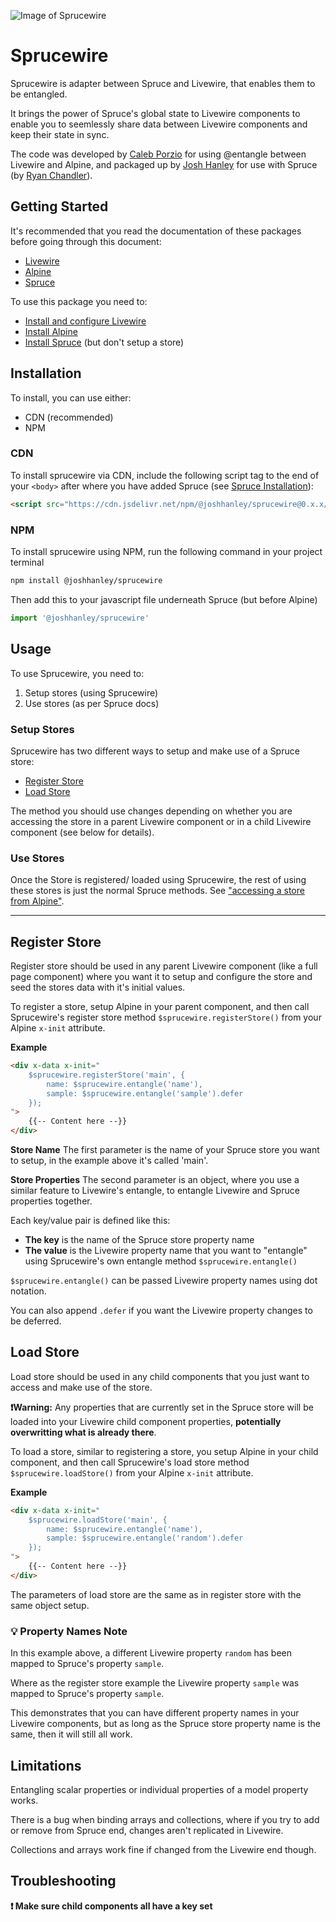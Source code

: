 ![Image of Sprucewire](https://github.com/joshhanley/sprucewire/blob/main/art/Sprucewire.png)

# Sprucewire

Sprucewire is adapter between Spruce and Livewire, that enables them to be entangled.

It brings the power of Spruce's global state to Livewire components to enable you to seemlessly share data between Livewire components and keep their state in sync.

The code was developed by [Caleb Porzio](https://github.com/calebporzio) for using @entangle between Livewire and Alpine, and packaged up by [Josh Hanley](https://github.com/joshhanley) for use with Spruce (by [Ryan Chandler](https://github.com/ryangjchandler)).

## Getting Started

It's recommended that you read the documentation of these packages before going through this document:

- [Livewire](https://laravel-livewire.com/docs)
- [Alpine](https://github.com/alpinejs/alpine)
- [Spruce](https://docs.ryangjchandler.co.uk/spruce)

To use this package you need to:

- [Install and configure Livewire](https://laravel-livewire.com/docs/2.x/installation)
- [Install Alpine](https://github.com/alpinejs/alpine#install)
- [Install Spruce](https://docs.ryangjchandler.co.uk/spruce/installation) (but don't setup a store)

## Installation

To install, you can use either:

 - CDN (recommended)
 - NPM

### CDN

To install sprucewire via CDN, include the following script tag to the end of your `<body>` after where you have added Spruce (see [Spruce Installation](https://docs.ryangjchandler.co.uk/spruce/installation#npm-recommended)):

```html
<script src="https://cdn.jsdelivr.net/npm/@joshhanley/sprucewire@0.x.x/dist/sprucewire.umd.js"></script>
```

### NPM

To install sprucewire using NPM, run the following command in your project terminal

```bash
npm install @joshhanley/sprucewire
```

Then add this to your javascript file underneath Spruce (but before Alpine)

```js
import '@joshhanley/sprucewire'
```

## Usage

To use Sprucewire, you need to:

1. Setup stores (using Sprucewire)
2. Use stores (as per Spruce docs)

### Setup Stores
Sprucewire has two different ways to setup and make use of a Spruce store:

- [Register Store](#register-store)
- [Load Store](#load-store)

The method you should use changes depending on whether you are accessing the store in a parent Livewire component or in a child Livewire component (see below for details).

### Use Stores
Once the Store is registered/ loaded using Sprucewire, the rest of using these stores is just the normal Spruce methods. See ["accessing a store from Alpine"](https://docs.ryangjchandler.co.uk/spruce/stores#accessing-a-store-from-alpine).

---

## Register Store

Register store should be used in any parent Livewire component (like a full page component) where you want it to setup and configure the store and seed the stores data with it's initial values.

To register a store, setup Alpine in your parent component, and then call Sprucewire's register store method  `$sprucewire.registerStore()` from your Alpine `x-init` attribute.

**Example**

```html
<div x-data x-init="
    $sprucewire.registerStore('main', {
        name: $sprucewire.entangle('name'),
        sample: $sprucewire.entangle('sample').defer
    });
">
    {{-- Content here --}}
</div>
```

**Store Name**
The first parameter is the name of your Spruce store you want to setup, in the example above it's called 'main'.

**Store Properties**
The second parameter is an object, where you use a similar feature to Livewire's entangle, to entangle Livewire and Spruce properties together.

Each key/value pair is defined like this:

- **The key** is the name of the Spruce store property name
- **The value** is the Livewire property name that you want to "entangle" using Sprucewire's own entangle method `$sprucewire.entangle()`

`$sprucewire.entangle()` can be passed Livewire property names using dot notation.

You can also append `.defer` if you want the Livewire property changes to be deferred.

## Load Store

Load store should be used in any child components that you just want to access and make use of the store.

**:exclamation:Warning:** Any properties that are currently set in the Spruce store will be loaded into your Livewire child component properties, **potentially overwritting what is already there**.

To load a store, similar to registering a store, you setup Alpine in your child component, and then call Sprucewire's load store method `$sprucewire.loadStore()` from your Alpine `x-init` attribute.

**Example**

```html
<div x-data x-init="
    $sprucewire.loadStore('main', {
        name: $sprucewire.entangle('name'),
        sample: $sprucewire.entangle('random').defer
    });
">
    {{-- Content here --}}
</div>
```

The parameters of load store are the same as in register store with the same object setup.

### :bulb: **Property Names Note**

In this example above, a different Livewire property `random` has been mapped to Spruce's property `sample`.

Where as the register store example the Livewire property `sample` was mapped to Spruce's property `sample`.

This demonstrates that you can have different property names in your Livewire components, but as long as the Spruce store property name is the same, then it will still all work.

## Limitations

Entangling scalar properties or individual properties of a model property works.

There is a bug when binding arrays and collections, where if you try to add or remove from Spruce end, changes aren't replicated in Livewire.

Collections and arrays work fine if changed from the Livewire end though.

## Troubleshooting

**:exclamation: Make sure child components all have a key set**
